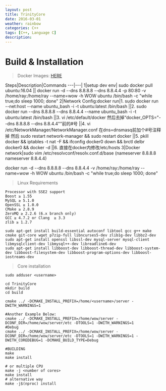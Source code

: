 ```yaml
---
layout: post
title: TrinityCore
date: 2016-03-01
weather: rainbow
categories: C++
tags: [C++, Language C]
description: 
---
```


# Build & Installation

> Docker Images: [HERE](https://hub.docker.com/search/?isAutomated=0&isOfficial=0&page=1&pullCount=0&q=trinitycore&starCount=0)

Steps|Description|Commands
---|---|
1|setup dev env| sudo docker pull ubuntu:16.04
|| docker run -d  --dns 8.8.8.8 --dns 8.8.4.4 -p 80:80 -v /home/ray:/home/ray --name=wow -h WOW ubuntu /bin/bash -c "while true;do sleep 1000; done"
2|Network Config:docker run|1. sudo docker run --net:host --name ubuntu_bash -i -t ubuntu:latest /bin/bash 
||2. sudo docker run --dns 8.8.8.8 --dns 8.8.4.4 --name ubuntu_bash -i -t ubuntu:latest /bin/bash
||3. vi /etc/default/docker  然后去掉“docker_OPTS="--dns 8.8.8.8 --dns 8.8.4.4"”前的#号
||4. vi /etc/NetworkManager/NetworkManager.conf  在dns=dnsmasq前加个#号注释掉 然后 sudo restart network-manager && sudo restart docker
||5. pkill docker && iptables -t nat -F && ifconfig docker0 down && brctl delbr docker0 && docker -d
||6. 直接在docker内修改/etc/hosts
3|Docker network|sudo vim /etc/resolvconf/resolv.conf.d/base (nameserver 8.8.8.8 nameserver 8.8.4.4)

docker run -d  --dns 8.8.8.8 --dns 8.8.4.4 -v /home/ray:/home/ray --name=wow -h WOW ubuntu /bin/bash -c "while true;do sleep 1000; done"


> Linux Requirements

	Processor with SSE2 support 
	Boost ≥ 1.55
	MySQL ≥ 5.1.0 
	OpenSSL ≥ 1.0.0 
	CMake ≥ 2.8.9
	ZeroMQ ≥ 2.2.6 (6.x branch only)
	GCC ≥ 4.7.2 or Clang  ≥ 3.3
	zlib ≥ 1.2.7
	
	sudo apt-get install build-essential autoconf libtool gcc g++ make cmake git-core wget p7zip-full libncurses5-dev zlib1g-dev libbz2-dev
	sudo apt-get install openssl libssl-dev mysql-server mysql-client libmysqlclient-dev libmysql++-dev libreadline6-dev
	sudo apt-get install libboost-dev libboost-thread-dev libboost-system-dev libboost-filesystem-dev libboost-program-options-dev libboost-iostreams-dev

> Core installation

	sudo adduser <username>

	cd TrinityCore
	mkdir build
	cd build 

	cmake ../ -DCMAKE_INSTALL_PREFIX=/home/<username>/server -DWITH_WARNINGS=1
 
	#Another Example Below:
	cmake ../ -DCMAKE_INSTALL_PREFIX=/home/wow/server -DCONF_DIR=/home/wow/server/etc -DTOOLS=1 -DWITH_WARNINGS=1
	#Debug
	cmake ../ -DCMAKE_INSTALL_PREFIX=/home/wow/server -DCONF_DIR=/home/wow/server/etc -DTOOLS=1 -DWITH_WARNINGS=1 -DWITH_COREDEBUG=1 -DCMAKE_BUILD_TYPE=Debug

	#BUILDING
	make
	make install
	
	# or multiple CPU
	make -j <number of cores>
	make install
	# alternative way
	make -j$(nproc) install